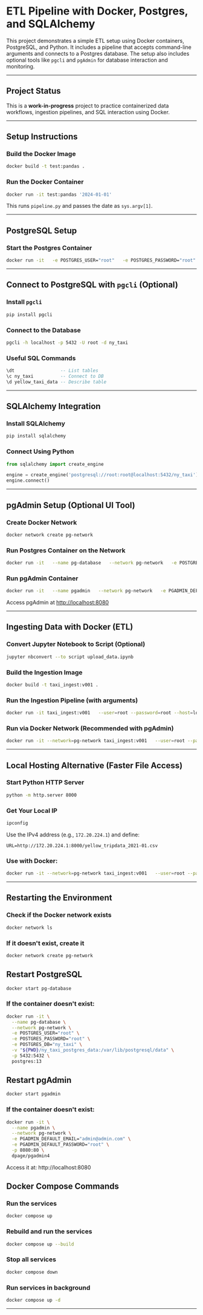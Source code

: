 
# ETL Pipeline with Docker, Postgres, and SQLAlchemy

This project demonstrates a simple ETL setup using Docker containers, PostgreSQL, and Python. It includes a pipeline that accepts command-line arguments and connects to a Postgres database. The setup also includes optional tools like `pgcli` and `pgAdmin` for database interaction and monitoring.

---

## Project Status

This is a **work-in-progress** project to practice containerized data workflows, ingestion pipelines, and SQL interaction using Docker.

---

## Setup Instructions

### Build the Docker Image

```bash
docker build -t test:pandas .
```

### Run the Docker Container

```bash
docker run -it test:pandas '2024-01-01'
```

This runs `pipeline.py` and passes the date as `sys.argv[1]`.

---

## PostgreSQL Setup

### Start the Postgres Container

```bash
docker run -it   -e POSTGRES_USER="root"   -e POSTGRES_PASSWORD="root"   -e POSTGRES_DB="ny_taxi"   -v "${PWD}/ny_taxi_postgres_data:/var/lib/postgresql/data"   -p 5432:5432   postgres:13
```

---

## Connect to PostgreSQL with `pgcli` (Optional)

### Install `pgcli`

```bash
pip install pgcli
```

### Connect to the Database

```bash
pgcli -h localhost -p 5432 -U root -d ny_taxi
```

### Useful SQL Commands

```sql
\dt                 -- List tables
\c ny_taxi          -- Connect to DB
\d yellow_taxi_data -- Describe table
```

---

## SQLAlchemy Integration

### Install SQLAlchemy

```bash
pip install sqlalchemy
```

### Connect Using Python

```python
from sqlalchemy import create_engine

engine = create_engine('postgresql://root:root@localhost:5432/ny_taxi')
engine.connect()
```

---

## pgAdmin Setup (Optional UI Tool)

### Create Docker Network

```bash
docker network create pg-network
```

### Run Postgres Container on the Network

```bash
docker run -it   --name pg-database   --network pg-network   -e POSTGRES_USER="root"   -e POSTGRES_PASSWORD="root"   -e POSTGRES_DB="ny_taxi"   -v "${PWD}/ny_taxi_postgres_data:/var/lib/postgresql/data"   -p 5432:5432   postgres:13
```

### Run pgAdmin Container

```bash
docker run -it   --name pgadmin   --network pg-network   -e PGADMIN_DEFAULT_EMAIL="admin@admin.com"   -e PGADMIN_DEFAULT_PASSWORD="root"   -p 8080:80   dpage/pgadmin4
```

Access pgAdmin at [http://localhost:8080](http://localhost:8080)

---

## Ingesting Data with Docker (ETL)

### Convert Jupyter Notebook to Script (Optional)

```bash
jupyter nbconvert --to script upload_data.ipynb
```

### Build the Ingestion Image

```bash
docker build -t taxi_ingest:v001 .
```

### Run the Ingestion Pipeline (with arguments)

```bash
docker run -it taxi_ingest:v001   --user=root --password=root --host=localhost --port=5432   --db=ny_taxi --table_name=yellow_taxi_trip   --url=https://github.com/DataTalksClub/nyc-tlc-data/releases/download/yellow/yellow_tripdata_2021-01.csv.gz
```

### Run via Docker Network (Recommended with pgAdmin)

```bash
docker run -it --network=pg-network taxi_ingest:v001   --user=root --password=root --host=pg-database --port=5432   --db=ny_taxi --table_name=yellow_taxi_trip   --url=https://github.com/DataTalksClub/nyc-tlc-data/releases/download/yellow/yellow_tripdata_2021-01.csv.gz
```

---

## Local Hosting Alternative (Faster File Access)

### Start Python HTTP Server

```bash
python -m http.server 8000
```

### Get Your Local IP

```bash
ipconfig
```

Use the IPv4 address (e.g., `172.20.224.1`) and define:

```
URL=http://172.20.224.1:8000/yellow_tripdata_2021-01.csv
```

### Use with Docker:

```bash
docker run -it --network=pg-network taxi_ingest:v001   --user=root --password=root --host=pg-database --port=5432   --db=ny_taxi --table_name=yellow_taxi_trip   --url=${URL}
```

---

## Restarting the Environment

### Check if the Docker network exists
```bash
docker network ls
```
### If it doesn't exist, create it
```bash
docker network create pg-network
```
## Restart PostgreSQL
```bash
docker start pg-database
```

### If the container doesn't exist:
```bash
docker run -it \
  --name pg-database \
  --network pg-network \
  -e POSTGRES_USER="root" \
  -e POSTGRES_PASSWORD="root" \
  -e POSTGRES_DB="ny_taxi" \
  -v "${PWD}/ny_taxi_postgres_data:/var/lib/postgresql/data" \
  -p 5432:5432 \
  postgres:13
```
## Restart pgAdmin
```bash
docker start pgadmin
```

### If the container doesn't exist:

```bash
docker run -it \
  --name pgadmin \
  --network pg-network \
  -e PGADMIN_DEFAULT_EMAIL="admin@admin.com" \
  -e PGADMIN_DEFAULT_PASSWORD="root" \
  -p 8080:80 \
  dpage/pgadmin4
```

Access it at: http://localhost:8080

## Docker Compose Commands

### Run the services
```bash
docker compose up
```

### Rebuild and run the services
```bash
docker compose up --build
```

### Stop all services
```bash
docker compose down
```
### Run services in background
```bash
docker compose up -d
```

---